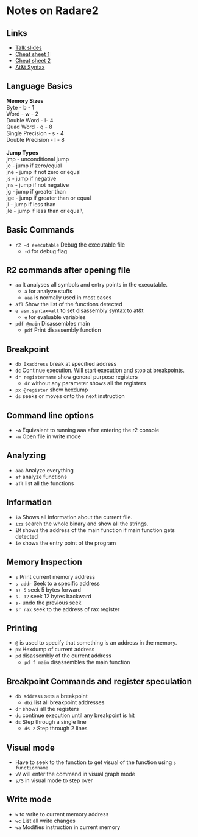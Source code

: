 # Notes on Radare2

## Links

- [Talk slides](https://web.archive.org/web/20180312191821/http://www.radare.org/get/THC2018.pdf)
- [Cheat sheet 1](https://github.com/radareorg/radare2/blob/master/doc/intro.md)
- [Cheat sheet 2](https://gist.github.com/williballenthin/6857590dab3e2a6559d7)
- [At&t Syntax](https://flint.cs.yale.edu/cs421/papers/x86-asm/asm.html)

## Language Basics

**Memory Sizes**\
Byte - b - 1\
Word - w - 2\
Double Word - l- 4\
Quad Word - q - 8\
Single Precision - s - 4\
Double Precision - l - 8\
\
**Jump Types**\
jmp - unconditional jump\
je - jump if zero/equal\
jne - jump if not zero or equal\
js - jump if negative\
jns - jump if not negative\
jg - jump if greater than\
jge - jump if greater than or equal\
jl - jump if less than\
jle - jump if less than or equal\

## Basic Commands

- `r2 -d executable` Debug the executable file
  - `-d` for debug flag

## R2 commands after opening file

- `aa` It analyses all symbols and entry points in the executable.
  - `a` for analyze stuffs
  - `aaa` is normally used in most cases
- `afl` Show the list of the functions detected
- `e asm.syntax=att` to set disassembly syntax to at&t
  - `e` for evaluable variables
- `pdf @main` Disassembles main
  - `pdf` Print disassembly function

## Breakpoint

- `db 0xaddress` break at specified address
- `dc` Continue execution. Will start execution and stop at breakpoints.
- `dr registername` show general purpose registers
  - `dr` without any parameter shows all the registers
- `px @register` show hexdump
- `ds` seeks or moves onto the next instruction

## Command line options

- `-A` Equivalent to running aaa after entering the r2 console
- `-w` Open file in write mode

## Analyzing

- `aaa` Analyze everything
- `af` analyze functions
- `afl` list all the functions

## Information

- `ia` Shows all information about the current file.
- `izz` search the whole binary and show all the strings.
- `iM` shows the address of the main function if main function gets detected
- `ie` shows the entry point of the program

## Memory Inspection

- `s` Print current memory address
- `s addr` Seek to a specific address
- `s+ 5` seek 5 bytes forward
- `s- 12` seek 12 bytes backward
- `s-` undo the previous seek
- `sr rax` seek to the address of rax register

## Printing

- `@` is used to specify that something is an address in the memory.
- `px` Hexdump of current address
- `pd` disassembly of the current address
  - `pd f main` disassembles the main function

## Breakpoint Commands and register speculation

- `db address` sets a breakpoint
  - `dbi` list all breakpoint addresses
- `dr` shows all the registers
- `dc` continue execution until any breakpoint is hit
- `ds` Step through a single line
  - `ds 2` Step through 2 lines

## Visual mode

- Have to seek to the function to get visual of the function using `s functionname`
- `vV` will enter the command in visual graph mode
- `s/S` in visual mode to step over

## Write mode

- `w` to write to current memory address
- `wc` List all write changes
- `wa` Modifies instruction in current memory
